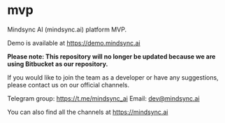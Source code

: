# mvp
Mindsync AI (mindsync.ai) platform MVP.

Demo is available at https://demo.mindsync.ai

**Please note: This repository will no longer be updated because we are using Bitbucket as our repository.**

If you would like to join the team as a developer or have any suggestions, please contact us on our official channels.

Telegram group: https://t.me/mindsync_ai
Email: dev@mindsync.ai

You can also find all the channels at https://mindsync.ai
